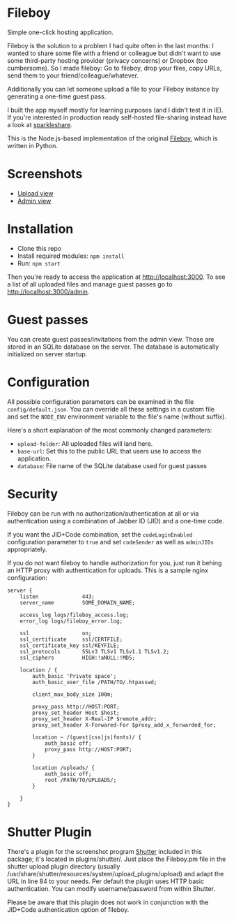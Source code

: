 Fileboy
=======

Simple one-click hosting application.

Fileboy is the solution to a problem I had quite often in the last months: I
wanted to share some file with a friend or colleague but didn't want to use some
third-party hosting provider (privacy concerns) or Dropbox (too cumbersome).  So
I made fileboy: Go to fileboy, drop your files, copy URLs,
send them to your friend/colleague/whatever.

Additionally you can let someone upload a file to your Fileboy instance by
generating a one-time guest pass.

I built the app myself mostly for learning purposes (and I didn't test it in
IE). If you're interested in production ready self-hosted file-sharing instead
have a look at [sparkleshare](http://sparkleshare.org/).

This is the Node.js-based implementation of the original
[Fileboy](https://github.com/makkes/fileboy), which is written in Python.

Screenshots
===========

* [Upload view](https://fileboy.makk.es/uploads/f675d70cf1fc48b3938ce36c93846c9b/fileboy.png)
* [Admin view](https://fileboy.makk.es/uploads/4ab84bfd8f35440b82d91e9a2a955f57/fileboy_admin.png)

Installation
============

* Clone this repo
* Install required modules: `npm install`
* Run: `npm start`

Then you're ready to access the application at
[http://localhost:3000](http://localhost:3000). To see a list of all uploaded
files and manage guest passes go to
[http://localhost:3000/admin](http://localhost:3000/admin).

Guest passes
============

You can create guest passes/invitations from the admin view. Those are stored in
an SQLite database on the server. The database is automatically initialized on
server startup.

Configuration
=============

All possible configuration parameters can be examined in the file
`config/default.json`. You can override all these settings in a custom file and
set the `NODE_ENV` environment variable to the file's name (without suffix).

Here's a short explanation of the most commonly changed parameters:

* `upload-folder`: All uploaded files will land here.
* `base-url`: Set this to the public URL that users use to access the application.
* `database`: File name of the SQLite database used for guest passes

Security
========

Fileboy can be run with no authorization/authentication at all or via
authentication using a combination of Jabber ID (JID) and a one-time code.

If you want the JID+Code combination, set the `codeLoginEnabled` configuration
parameter to `true` and set `codeSender` as well as `adminJIDs` appropriately.

If you do not want fileboy to handle authorization for you, just run it behing
an HTTP proxy with authentication for uploads. This is a sample nginx
configuration:

    server {
        listen              443;
        server_name         SOME_DOMAIN_NAME;

        access_log logs/fileboy_access.log;
        error_log logs/fileboy_error.log;

        ssl                 on;
        ssl_certificate     ssl/CERTFILE;
        ssl_certificate_key ssl/KEYFILE;
        ssl_protocols       SSLv3 TLSv1 TLSv1.1 TLSv1.2;
        ssl_ciphers         HIGH:!aNULL:!MD5;

        location / {
            auth_basic 'Private space';
            auth_basic_user_file /PATH/TO/.htpasswd;

            client_max_body_size 100m;

            proxy_pass http://HOST:PORT;
            proxy_set_header Host $host;
            proxy_set_header X-Real-IP $remote_addr;
            proxy_set_header X-Forwared-For $proxy_add_x_forwarded_for;

            location ~ /(guest|css|js|fonts)/ {
                auth_basic off;
                proxy_pass http://HOST:PORT;
            }

            location /uploads/ {
                auth_basic off;
                root /PATH/TO/UPLOADS/;
            }

        }
    }

Shutter Plugin
==============

There's a plugin for the screenshot program
[Shutter](http://shutter-project.org/) included in this package; it's located
in plugins/shutter/. Just place the Fileboy.pm file in the shutter upload
plugin directory (usually
/usr/share/shutter/resources/system/upload_plugins/upload) and adapt the URL in
line 84 to your needs. Per default the plugin uses HTTP basic authentication.
You can modify username/password from within Shutter.

Please be aware that this plugin does not work in conjunction with the JID+Code
authentication option of fileboy.
